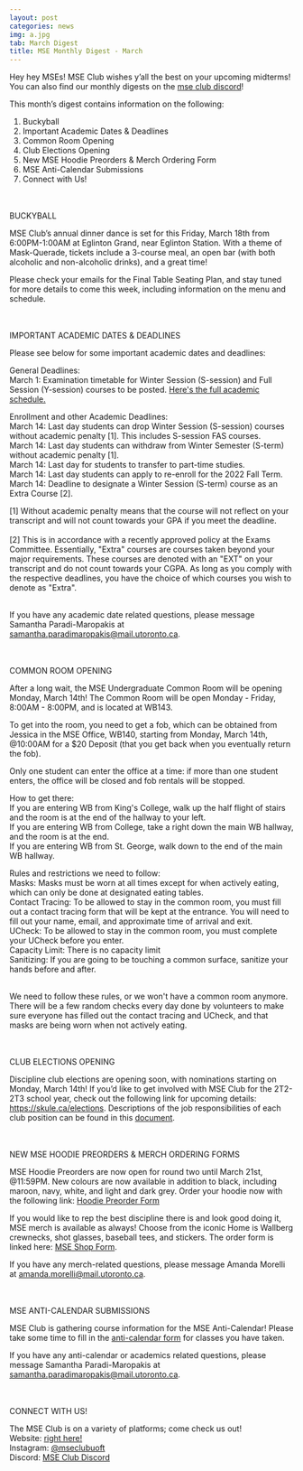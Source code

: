 ```yaml
---
layout: post
categories: news
img: a.jpg
tab: March Digest
title: MSE Monthly Digest - March
---
```


Hey hey MSEs! MSE Club wishes y’all the best on your upcoming midterms! You can also find our monthly digests on the <a href="https://discord.com/invite/DQ3ewHXV6G">mse club discord</a>!

This month’s digest contains information on the following:
1. Buckyball
2. Important Academic Dates & Deadlines
3. Common Room Opening
4. Club Elections Opening
5. New MSE Hoodie Preorders & Merch Ordering Form
6. MSE Anti-Calendar Submissions
7. Connect with Us!

<!-- more -->
<br><br>
BUCKYBALL

MSE Club’s annual dinner dance is set for this Friday, March 18th from 6:00PM-1:00AM at Eglinton Grand, near Eglinton Station. With a theme of Mask-Querade, tickets include a 3-course meal, an open bar (with both alcoholic and non-alcoholic drinks), and a great time!

Please check your emails for the Final Table Seating Plan, and stay tuned for more details to come this week, including information on the menu and schedule.

<br><br>
IMPORTANT ACADEMIC DATES & DEADLINES

Please see below for some important academic dates and deadlines:

General Deadlines:
<br>March 1: Examination timetable for Winter Session (S-session) and Full Session (Y-session)
courses to be posted. <a href="https://portal.engineering.utoronto.ca/sites/timetable/fes.aspx">Here's the full academic schedule.</a>

Enrollment and other Academic Deadlines:
<br>March 14: Last day students can drop Winter Session (S-session) courses without academic
penalty [1]. This includes S-session FAS courses.
<br>March 14: Last day students can withdraw from Winter Semester (S-term) without academic
penalty [1].
<br>March 14: Last day for students to transfer to part-time studies.
<br>March 14: Last day students can apply to re-enroll for the 2022 Fall Term.
<br>March 14: Deadline to designate a Winter Session (S-term) course as an Extra Course [2].

[1] Without academic penalty means that the course will not reflect on your transcript and will not count towards your GPA if you meet the deadline.
<br><br>[2] This is in accordance with a recently approved policy at the Exams Committee. Essentially, "Extra" courses are courses taken beyond your major requirements. These courses are denoted with an "EXT" on your transcript and do not count towards your CGPA. As long as you comply with the respective deadlines, you have the choice of which courses you wish to denote as "Extra".

<br>If you have any academic date related questions, please message Samantha Paradi-Maropakis at samantha.paradimaropakis@mail.utoronto.ca.

<br><br>
COMMON ROOM OPENING

After a long wait, the MSE Undergraduate Common Room will be opening Monday, March 14th!
The Common Room will be open Monday - Friday, 8:00AM - 8:00PM, and is located at WB143. 

To get into the room, you need to get a fob, which can be obtained from Jessica in the MSE Office, WB140, starting from Monday, March 14th, @10:00AM for a $20 Deposit (that you get back when you eventually return the fob).

Only one student can enter the office at a time: if more than one student enters, the office will be closed and fob rentals will be stopped.

How to get there:
<br>If you are entering WB from King's College, walk up the half flight of stairs and the room is at
the end of the hallway to your left.
<br>If you are entering WB from College, take a right down the main WB hallway, and the room is at
the end.
<br>If you are entering WB from St. George, walk down to the end of the main WB hallway.

Rules and restrictions we need to follow:
<br>Masks: Masks must be worn at all times except for when actively eating, which can only be done
at designated eating tables.
<br>Contact Tracing: To be allowed to stay in the common room, you must fill out a contact tracing
form that will be kept at the entrance. You will need to fill out your name, email, and approximate
time of arrival and exit.
<br>UCheck: To be allowed to stay in the common room, you must complete your UCheck before
you enter.
<br>Capacity Limit: There is no capacity limit
<br>Sanitizing: If you are going to be touching a common surface, sanitize your hands before and
after.

<br>
We need to follow these rules, or we won't have a common room anymore. There will be a few random checks every day done by volunteers to make sure everyone has filled out the contact tracing and UCheck, and that masks are being worn when not actively eating.

<br><br>
CLUB ELECTIONS OPENING

Discipline club elections are opening soon, with nominations starting on Monday, March 14th! If you’d like to get involved with MSE Club for the 2T2-2T3 school year, check out the following link for upcoming details: <https://skule.ca/elections>.
Descriptions of the job responsibilities of each club position can be found in this <a href="https://docs.google.com/document/d/14cHMSfyGLURr8NH_qCuqHXPZZkx9XXgnrcJ5CNT441U/edit">document</a>.

<br><br>
NEW MSE HOODIE PREORDERS & MERCH ORDERING FORMS

MSE Hoodie Preorders are now open for round two until March 21st, @11:59PM. New colours are now available in addition to black, including maroon, navy, white, and light and dark grey. Order your hoodie now with the following link: <a href="https://forms.gle/CS7KCD1jhArMPt816">Hoodie Preorder Form</a>

If you would like to rep the best discipline there is and look good doing it, MSE merch is available as always! Choose from the iconic Home is Wallberg crewnecks, shot glasses, baseball tees, and stickers. The order form is linked here: <a href="https://forms.gle/B9u7mnRCPcXyDJGd6">MSE Shop Form</a>.



If you have any merch-related questions, please message Amanda Morelli at amanda.morelli@mail.utoronto.ca.

<br><br>
MSE ANTI-CALENDAR SUBMISSIONS

MSE Club is gathering course information for the MSE Anti-Calendar! Please take some time to fill in the  <a href="https://docs.google.com/forms/d/e/1FAIpQLSe9pofhUHBjmQWsGI9HNl-Vh9LHeBKbysL7OGGuGUd xwlJHFQ/viewform?usp=sf_link">anti-calendar form</a> for classes you have taken.

If you have any anti-calendar or academics related questions, please message Samantha Paradi-Maropakis at samantha.paradimaropakis@mail.utoronto.ca.

<br><br>
CONNECT WITH US!

The MSE Club is on a variety of platforms; come check us out!<br>
Website: <a href= "https://mse.skule.ca">right here!</a><br>
Instagram: <a href="https://www.instagram.com/mseclubuoft/">@mseclubuoft </a><br>
Discord: <a href="https://discord.com/invite/DQ3ewHXV6G">MSE Club Discord</a>

